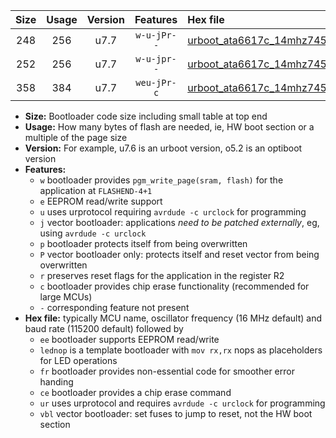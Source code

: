 |Size|Usage|Version|Features|Hex file|
|:-:|:-:|:-:|:-:|:--|
|248|256|u7.7|`w-u-jPr--`|[urboot_ata6617c_14mhz7456_38400bps_lednop_ur_vbl.hex](https://raw.githubusercontent.com/stefanrueger/urboot.hex/main/mcus/ata6617c/fcpu_14mhz7456/38400_bps/urboot_ata6617c_14mhz7456_38400bps_lednop_ur_vbl.hex)|
|252|256|u7.7|`w-u-jpr--`|[urboot_ata6617c_14mhz7456_38400bps_lednop_fr_ur_vbl.hex](https://raw.githubusercontent.com/stefanrueger/urboot.hex/main/mcus/ata6617c/fcpu_14mhz7456/38400_bps/urboot_ata6617c_14mhz7456_38400bps_lednop_fr_ur_vbl.hex)|
|358|384|u7.7|`weu-jPr-c`|[urboot_ata6617c_14mhz7456_38400bps_ee_lednop_fr_ce_ur_vbl.hex](https://raw.githubusercontent.com/stefanrueger/urboot.hex/main/mcus/ata6617c/fcpu_14mhz7456/38400_bps/urboot_ata6617c_14mhz7456_38400bps_ee_lednop_fr_ce_ur_vbl.hex)|

- **Size:** Bootloader code size including small table at top end
- **Usage:** How many bytes of flash are needed, ie, HW boot section or a multiple of the page size
- **Version:** For example, u7.6 is an urboot version, o5.2 is an optiboot version
- **Features:**
  + `w` bootloader provides `pgm_write_page(sram, flash)` for the application at `FLASHEND-4+1`
  + `e` EEPROM read/write support
  + `u` uses urprotocol requiring `avrdude -c urclock` for programming
  + `j` vector bootloader: applications *need to be patched externally*, eg, using `avrdude -c urclock`
  + `p` bootloader protects itself from being overwritten
  + `P` vector bootloader only: protects itself and reset vector from being overwritten
  + `r` preserves reset flags for the application in the register R2
  + `c` bootloader provides chip erase functionality (recommended for large MCUs)
  + `-` corresponding feature not present
- **Hex file:** typically MCU name, oscillator frequency (16 MHz default) and baud rate (115200 default) followed by
  + `ee` bootloader supports EEPROM read/write
  + `lednop` is a template bootloader with `mov rx,rx` nops as placeholders for LED operations
  + `fr` bootloader provides non-essential code for smoother error handing
  + `ce` bootloader provides a chip erase command
  + `ur` uses urprotocol and requires `avrdude -c urclock` for programming
  + `vbl` vector bootloader: set fuses to jump to reset, not the HW boot section
